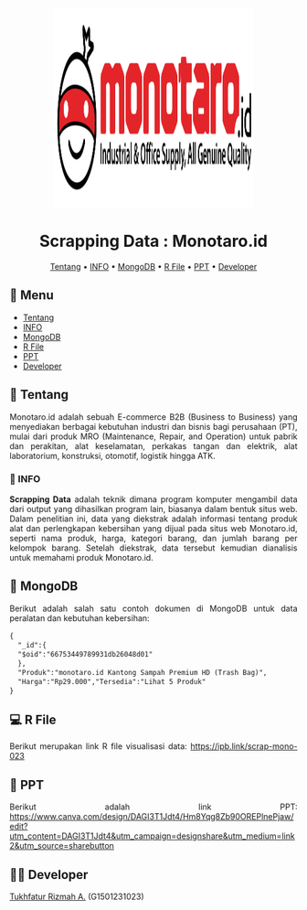 <p align="center">
  <img width="350" height="350" src="Logo_Monotaro_Indonesia.png">
</p>

<div align="center">

#  Scrapping Data : Monotaro.id

[Tentang](#notebook-tentang)
•
[INFO](#bookmark_tabs-INFO)
•
[MongoDB](#seedling-mongodb)
•
[R File](#computer-r)
•
[PPT](#file_folder-ppt)
•
[Developer](#surfing_woman-developer)

</div>

## :bookmark_tabs: Menu

- [Tentang](#notebook-tentang)
- [INFO](#bookmark_tabs-INFO)
- [MongoDB](#seedling-mongodb)
- [R File](#computer-r)
- [PPT](#file_folder-ppt)
- [Developer](#surfing_woman-developer)

## :notebook: Tentang
<div align="justify">
Monotaro.id adalah sebuah E-commerce B2B (Business to Business) yang menyediakan berbagai kebutuhan industri dan bisnis bagi perusahaan (PT), mulai dari produk MRO (Maintenance, Repair, and Operation) untuk pabrik dan perakitan, alat keselamatan, perkakas tangan dan elektrik, alat laboratorium, konstruksi, otomotif, logistik hingga ATK.


### :bookmark_tabs: INFO
**Scrapping Data** adalah teknik dimana program komputer mengambil data dari output yang dihasilkan program lain, biasanya dalam bentuk situs web. Dalam penelitian ini, data yang diekstrak adalah informasi tentang produk alat dan perlengkapan kebersihan yang dijual pada situs web Monotaro.id, seperti nama produk, harga, kategori barang, dan jumlah barang per kelompok barang. Setelah diekstrak, data tersebut kemudian dianalisis untuk memahami produk Monotaro.id.


## :seedling: MongoDB
Berikut adalah salah satu contoh dokumen di MongoDB untuk data peralatan dan kebutuhan kebersihan:
```mongodb
{
  "_id":{
  "$oid":"66753449789931db26048d01"
  },
  "Produk":"monotaro.id Kantong Sampah Premium HD (Trash Bag)",
  "Harga":"Rp29.000","Tersedia":"Lihat 5 Produk"
}
```

## :computer: R File
Berikut merupakan link R file visualisasi data: https://ipb.link/scrap-mono-023


## :file_folder: PPT
Berikut adalah link PPT: https://www.canva.com/design/DAGI3T1Jdt4/Hm8Yqg8Zb90OREPlnePjaw/edit?utm_content=DAGI3T1Jdt4&utm_campaign=designshare&utm_medium=link2&utm_source=sharebutton


## :surfing_woman: Developer
[Tukhfatur Rizmah A.](https://github.com/tukhfaturr) (G1501231023)
